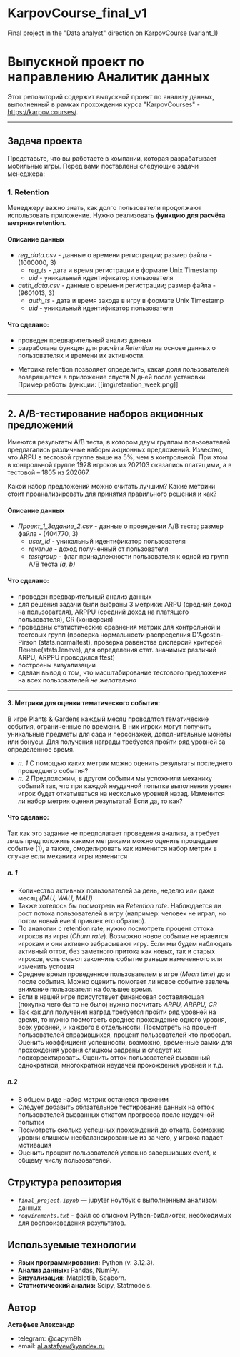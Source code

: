 # KarpovCourse_final_v1
Final project in the "Data analyst" direction on KarpovCourse (variant_1)
# Выпускной проект по направлению Аналитик данных 

Этот репозиторий содержит выпускной проект по анализу данных, выполненный в рамках прохождения курса "KarpovCourses" - https://karpov.courses/.

---
## Задача проекта

Представьте, что вы работаете в компании, которая разрабатывает мобильные игры. Перед вами поставлены следующие задачи менеджера:

### 1. **Retention**  
   Менеджеру важно знать, как долго пользователи продолжают использовать приложение. Нужно реализовать **функцию для расчёта метрики retention**.
#### Описание данных
* *reg_data.csv* - данные о времени регистрации; размер файла - (1000000, 3)
	* *reg_ts* - дата и время регистрации в формате Unix Timestamp
	* *uid* - уникальный идентификатор пользователя
* *auth_data.csv* - данные о времени регистрации; размер файла - (9601013, 3)
	* *auth_ts* - дата и время захода в игру в формате Unix Timestamp
	* *uid* - уникальный идентификатор пользователя
#### Что сделано:
* проведен предварительный анализ данных 
* разработана функция для расчёта *Retention* на основе данных о пользователях и времени их активности.
- Метрика retention позволяет определить, какая доля пользователей возвращается в приложение спустя N дней после установки. Пример работы функции: [[img\retantion_week.png]]
---
## 2. **A/B-тестирование наборов акционных предложений**  

Имеются результаты A/B теста, в котором двум группам пользователей предлагались различные наборы акционных предложений. Известно, что ARPU в тестовой группе выше на 5%, чем в контрольной. При этом в контрольной группе 1928 игроков из 202103 оказались платящими, а в тестовой – 1805 из 202667.

Какой набор предложений можно считать лучшим? Какие метрики стоит проанализировать для принятия правильного решения и как?
#### Описание данных
* *Проект_1_Задание_2.csv* - данные о проведении A/B теста; размер файла - (404770, 3)
	* *user_id* - уникальный идентификатор пользователя
	* *revenue* - доход полученный от пользователя
	* *testgroup* - флаг принадлежности пользователя к одной из групп A/B теста *(a, b)*

#### Что сделано:
* проведен предварительный анализ данных 
* для решения задачи были выбраны 3 метрики: ARPU (средний доход на пользователя), ARPPU (средний доход на платящего пользователя), CR (конверсия)
* проведены статистические сравнения метрик для контрольной и тестовых групп (проверка нормальности распределния D'Agostin-Pirson (stats.normaltest), проверка равенства дисперсий критерей Леневе(stats.leneve), для определения стат. значимых различий ARPU, ARPPU проводился ttest)
* построены визуализации
* сделан вывод о том, что масштабирование тестового предложения на всех пользователей *не желательно*

---
#### 3. **Метрики для оценки тематического события:**

В игре Plants & Gardens каждый месяц проводятся тематические события, ограниченные по времени. В них игроки могут получить уникальные предметы для сада и персонажей, дополнительные монеты или бонусы. Для получения награды требуется пройти ряд уровней за определенное время. 
- *п. 1* С помощью каких метрик можно оценить результаты последнего прошедшего события?
- *п. 2* Предположим, в другом событии мы усложнили механику событий так, что при каждой неудачной попытке выполнения уровня игрок будет откатываться на несколько уровней назад. Изменится ли набор метрик оценки результата? Если да, то как?

#### Что сделано:
Так как это задание не предполагает проведения анализа, а требует лишь предположить какими метриками можно оценить прошедшее событие (1), а также, смоделировать как изменится набор метрик в случае если механика игры изменится

##### *п. 1* 
- Количество активных пользователей за день, неделю или даже месяц _(DAU, WAU, MAU)_
- Также хотелось бы посмотреть на _Retention rate_. Наблюдается ли рост потока пользователей в игру (например: человек не играл, но потом новый event привлек его обратно).
- По аналогии с retention rate, нужно посмотреть процент оттока игроков из игры (_Churn rate_). Возможно новое событие не нравится игрокам и они активно забрасывают игру. Если мы будем наблюдать активный отток, без заметного притока как новых, так и старых игроков, есть смысл закончить событие раньше намеченного или изменить условия
- Среднее время проведенное пользователем в игре (_Mean time_) до и после события. Можно оценить помогает ли новое событие завлечь внимание пользователя на большее время.
- Если в нашей игре присутствует финансовая составляющая (покупка чего бы то не было) нужно посчитать _ARPU, ARPPU, CR_
- Так как для получения наград требуется пройти ряд уровней на время, то нужно посмотреть среднее прохождение одного уровня, всех уровней, и каждого в отдельности. Посмотреть на процент пользователей справившихся, процент пользователей кто пробовал. Оценить коэффициент успешности, возможно, временные рамки для прохождения уровня слишком задраны и следует их подкорректировать. Оценить отток пользователей вызванный однократной, многократной неудачей прохождения уровней и т.д.
##### *п.2*
- В общем виде набор метрик останется прежним
- Следует добавить обязательное тестирование данных на отток пользователей вызванных откатом прогресса после неудачной попытки
- Посмотреть сколько успешных прохождений до отката. Возможно уровни слишком несбалансированные из за чего, у игрока падает мотивация
- Оценить процент пользователей успешно завершивших event, к общему числу пользователей.

## Структура репозитория

- *`final_project.ipynb`* — jupyter ноутбук с выполненным анализом данных
- *`requirements.txt`* - файл со списком Python-библиотек, необходимых для воспроизведения результатов.

## Используемые технологии

- **Язык программирования:** Python (v. 3.12.3).
- **Анализ данных:** Pandas, NumPy.
- **Визуализация:** Matplotlib, Seaborn.
- **Статистический анализ:** Scipy, Statmodels.


## Автор
**Астафьев Александр**
- telegram: @capym9h
- email: al.astafyev@yandex.ru
